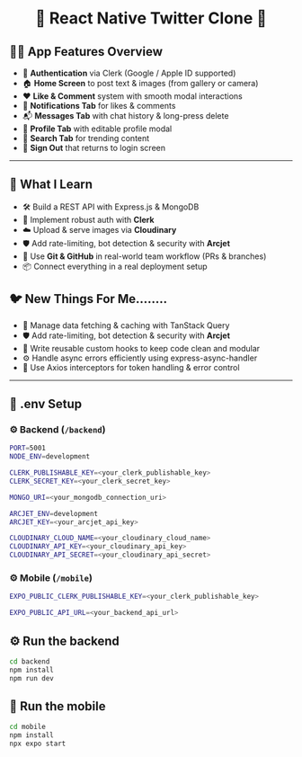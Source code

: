 <h1 align="center">📱 React Native Twitter Clone  🚀</h1>

## 🧑‍🍳 App Features Overview

- 🔐 **Authentication** via Clerk (Google / Apple ID supported)
- 🏠 **Home Screen** to post text & images (from gallery or camera)
- ❤️ **Like & Comment** system with smooth modal interactions
- 🔔 **Notifications Tab** for likes & comments
- 📬 **Messages Tab** with chat history & long-press delete
- 👤 **Profile Tab** with editable profile modal
- 🔎 **Search Tab** for trending content
- 🚪 **Sign Out** that returns to login screen

---

## 🧠 What I Learn

- 🛠️ Build a REST API with Express.js & MongoDB
- 🔐 Implement robust auth with **Clerk**
- ☁️ Upload & serve images via **Cloudinary**
- 🛡️ Add rate-limiting, bot detection & security with **Arcjet**
- 🧪 Use **Git & GitHub** in real-world team workflow (PRs & branches)
- 📦 Connect everything in a real deployment setup

## 🐦 New Things For Me........

- 🔄 Manage data fetching & caching with TanStack Query
- 🛡️ Add rate-limiting, bot detection & security with **Arcjet**
- 🧼 Write reusable custom hooks to keep code clean and modular
- ⚙️ Handle async errors efficiently using express-async-handler
- 📡 Use Axios interceptors for token handling & error control


---

## 📁 .env Setup

### ⚙️ Backend (`/backend`)

```bash
PORT=5001
NODE_ENV=development

CLERK_PUBLISHABLE_KEY=<your_clerk_publishable_key>
CLERK_SECRET_KEY=<your_clerk_secret_key>

MONGO_URI=<your_mongodb_connection_uri>

ARCJET_ENV=development
ARCJET_KEY=<your_arcjet_api_key>

CLOUDINARY_CLOUD_NAME=<your_cloudinary_cloud_name>
CLOUDINARY_API_KEY=<your_cloudinary_api_key>
CLOUDINARY_API_SECRET=<your_cloudinary_api_secret>
```

### ⚙️ Mobile (`/mobile`)

```bash
EXPO_PUBLIC_CLERK_PUBLISHABLE_KEY=<your_clerk_publishable_key>

EXPO_PUBLIC_API_URL=<your_backend_api_url>
```

## ⚙️ Run the backend

```bash
cd backend
npm install
npm run dev

```

## 📱 Run the mobile

```bash
cd mobile
npm install
npx expo start
```
